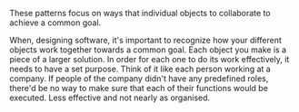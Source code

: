 These patterns focus on ways that individual objects to collaborate to achieve a common goal.

When, designing software, it's important to recognize how your different objects work together towards a common goal. Each object you make is a piece of a larger solution. In order for each one to do its work effectively, it needs to have a set purpose. Think of it like each person working at a company. If people of the company didn't have any predefined roles, there'd be no way to make sure that each of their functions would be executed. Less effective and not nearly as organised.